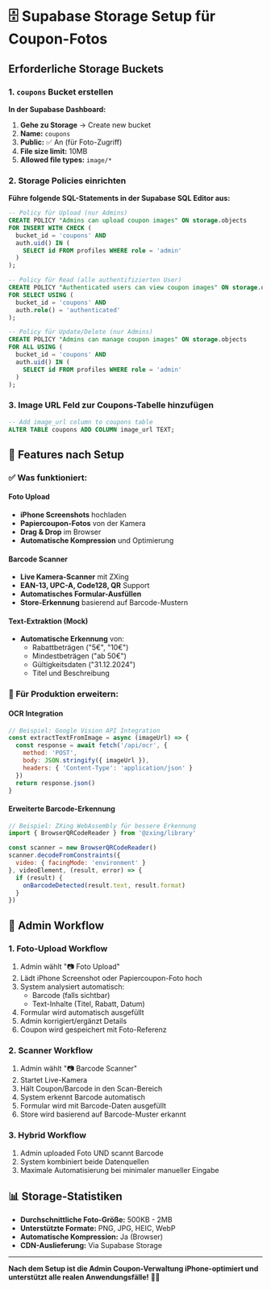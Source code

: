 # 🗄️ Supabase Storage Setup für Coupon-Fotos

## Erforderliche Storage Buckets

### 1. `coupons` Bucket erstellen

**In der Supabase Dashboard:**

1. **Gehe zu Storage** → Create new bucket
2. **Name:** `coupons`
3. **Public:** ✅ An (für Foto-Zugriff)
4. **File size limit:** 10MB
5. **Allowed file types:** `image/*`

### 2. Storage Policies einrichten

**Führe folgende SQL-Statements in der Supabase SQL Editor aus:**

```sql
-- Policy für Upload (nur Admins)
CREATE POLICY "Admins can upload coupon images" ON storage.objects
FOR INSERT WITH CHECK (
  bucket_id = 'coupons' AND 
  auth.uid() IN (
    SELECT id FROM profiles WHERE role = 'admin'
  )
);

-- Policy für Read (alle authentifizierten User)
CREATE POLICY "Authenticated users can view coupon images" ON storage.objects
FOR SELECT USING (
  bucket_id = 'coupons' AND 
  auth.role() = 'authenticated'
);

-- Policy für Update/Delete (nur Admins)
CREATE POLICY "Admins can manage coupon images" ON storage.objects
FOR ALL USING (
  bucket_id = 'coupons' AND 
  auth.uid() IN (
    SELECT id FROM profiles WHERE role = 'admin'
  )
);
```

### 3. Image URL Feld zur Coupons-Tabelle hinzufügen

```sql
-- Add image_url column to coupons table
ALTER TABLE coupons ADD COLUMN image_url TEXT;
```

## 📱 Features nach Setup

### ✅ Was funktioniert:

#### Foto Upload
- **iPhone Screenshots** hochladen
- **Papiercoupon-Fotos** von der Kamera
- **Drag & Drop** im Browser
- **Automatische Kompression** und Optimierung

#### Barcode Scanner
- **Live Kamera-Scanner** mit ZXing
- **EAN-13, UPC-A, Code128, QR** Support
- **Automatisches Formular-Ausfüllen**
- **Store-Erkennung** basierend auf Barcode-Mustern

#### Text-Extraktion (Mock)
- **Automatische Erkennung** von:
  - Rabattbeträgen ("5€", "10€")
  - Mindestbeträgen ("ab 50€")
  - Gültigkeitsdaten ("31.12.2024")
  - Titel und Beschreibung

### 🔧 Für Produktion erweitern:

#### OCR Integration
```javascript
// Beispiel: Google Vision API Integration
const extractTextFromImage = async (imageUrl) => {
  const response = await fetch('/api/ocr', {
    method: 'POST',
    body: JSON.stringify({ imageUrl }),
    headers: { 'Content-Type': 'application/json' }
  })
  return response.json()
}
```

#### Erweiterte Barcode-Erkennung
```javascript
// Beispiel: ZXing WebAssembly für bessere Erkennung
import { BrowserQRCodeReader } from '@zxing/library'

const scanner = new BrowserQRCodeReader()
scanner.decodeFromConstraints({
  video: { facingMode: 'environment' }
}, videoElement, (result, error) => {
  if (result) {
    onBarcodeDetected(result.text, result.format)
  }
})
```

## 🚀 Admin Workflow

### 1. **Foto-Upload Workflow**
1. Admin wählt "📷 Foto Upload"
2. Lädt iPhone Screenshot oder Papiercoupon-Foto hoch
3. System analysiert automatisch:
   - Barcode (falls sichtbar)
   - Text-Inhalte (Titel, Rabatt, Datum)
4. Formular wird automatisch ausgefüllt
5. Admin korrigiert/ergänzt Details
6. Coupon wird gespeichert mit Foto-Referenz

### 2. **Scanner Workflow**
1. Admin wählt "📷 Barcode Scanner"
2. Startet Live-Kamera
3. Hält Coupon/Barcode in den Scan-Bereich
4. System erkennt Barcode automatisch
5. Formular wird mit Barcode-Daten ausgefüllt
6. Store wird basierend auf Barcode-Muster erkannt

### 3. **Hybrid Workflow**
1. Admin uploaded Foto UND scannt Barcode
2. System kombiniert beide Datenquellen
3. Maximale Automatisierung bei minimaler manueller Eingabe

## 📊 Storage-Statistiken

- **Durchschnittliche Foto-Größe:** 500KB - 2MB
- **Unterstützte Formate:** PNG, JPG, HEIC, WebP
- **Automatische Kompression:** Ja (Browser)
- **CDN-Auslieferung:** Via Supabase Storage

---

**Nach dem Setup ist die Admin Coupon-Verwaltung iPhone-optimiert und unterstützt alle realen Anwendungsfälle!** 📱✨
